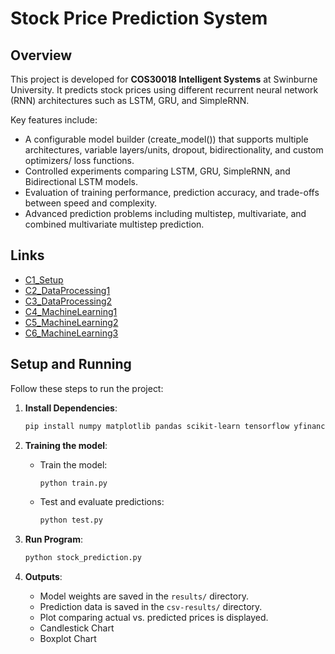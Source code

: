 # Stock Price Prediction System

## Overview

This project is developed for **COS30018 Intelligent Systems** at Swinburne University. It predicts stock prices using different recurrent neural network (RNN) architectures such as LSTM, GRU, and SimpleRNN.

Key features include:
- A configurable model builder (create_model()) that supports multiple architectures, variable layers/units, dropout, bidirectionality, and custom optimizers/ loss functions.
- Controlled experiments comparing LSTM, GRU, SimpleRNN, and Bidirectional LSTM models.
- Evaluation of training performance, prediction accuracy, and trade-offs between speed and complexity.
- Advanced prediction problems including multistep, multivariate, and combined multivariate multistep prediction.

## Links

- [C1_Setup](./C1_Setup)
- [C2_DataProcessing1](./C2_DataProcessing1)
- [C3_DataProcessing2](./C3_DataProcessing2)
- [C4_MachineLearning1](./C4_MachineLearning1)
- [C5_MachineLearning2](./C5_MachineLearning2)
- [C6_MachineLearning3](./C6_MachineLearning3)

## Setup and Running

Follow these steps to run the project:

1. **Install Dependencies**:
   ```bash
   pip install numpy matplotlib pandas scikit-learn tensorflow yfinance mplfinance pickle
   ```

2. **Training the model**:
   - Train the model:
     ```bash
     python train.py
     ```
   - Test and evaluate predictions:
     ```bash
     python test.py
     ```
3. **Run Program**:
     ```bash
     python stock_prediction.py 
     ```

5. **Outputs**:
   - Model weights are saved in the `results/` directory.
   - Prediction data is saved in the `csv-results/` directory.
   - Plot comparing actual vs. predicted prices is displayed.
   - Candlestick Chart
   - Boxplot Chart
